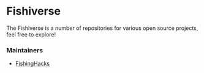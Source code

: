 # Fishiverse

The Fishiverse is a number of repositories for various open source projects, feel free to explore!

### Maintainers

- [FishingHacks](https://github.com/FishingHacks)
